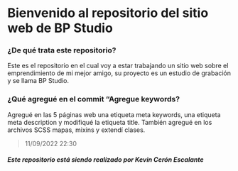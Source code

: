 # Bienvenido al repositorio del sitio web de BP Studio

### ¿De qué trata este repositorio?

Este es el repositorio en el cual voy a estar trabajando un sitio web sobre el emprendimiento de mi mejor amigo, su proyecto es un estudio de grabación y se llama BP Studio.

### ¿Qué agregué en el commit “Agregue keywords?

Agregué en las 5 páginas web una etiqueta meta keywords, una etiqueta meta description y modifiqué la etiqueta title. También agregué en los archivos SCSS mapas, mixins y extendí clases.
> 11/09/2022 22:30


##### Este repositorio está siendo realizado por Kevin Cerón Escalante

